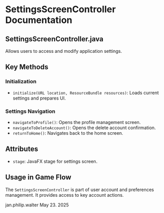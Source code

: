 # SettingsScreenController Documentation

## SettingsScreenController.java

Allows users to access and modify application settings.

## Key Methods

### Initialization
- `initialize(URL location, ResourceBundle resources)`: Loads current settings and prepares UI.

### Settings Navigation
- `navigateToProfile()`: Opens the profile management screen.
- `navigateToDeleteAccount()`: Opens the delete account confirmation.
- `returnToHome()`: Navigates back to the home screen.

## Attributes

- `stage`: JavaFX stage for settings screen.

## Usage in Game Flow

The `SettingsScreenController` is part of user account and preferences management. It provides access to key account actions.

jan.philip.walter May 23. 2025